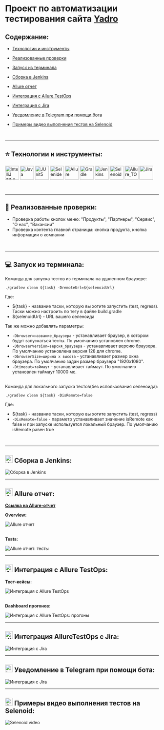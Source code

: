 
# Проект по автоматизации тестирования сайта [Yadro](https://yadro.com/)  


## **Содержание:**

* [Технологии и инструменты](#star-технологии-и-инструменты)

* [Реализованные проверки](#open_file_folder-реализованные-проверки)

* [Запуск из терминала](#computer-запуск-из-терминала)

* [Сборка в Jenkins](#img-width25-altjenkins-srcmediaiconsjenkinssvg-сборка-в-jenkins)

* [Allure отчет](#img-width25-altallure-srcmediaiconsalluresvg-allure-отчет)

* [Интеграция с Allure TestOps](#img-width25-altalluretestops-srcmediaiconsallure_tosvg-интеграция-с-allure-testops)

* [Интеграция с Jira](#img-width25-altjira-srcmediaiconsjirasvg-интеграция-alluretestops-с-jira)

* [Уведомление в Telegram при помощи бота](#img-width25-alttelegram-srcmediaiconstelegramsvg-уведомление-в-telegram-при-помощи-бота)

* [Примеры видео выполнения тестов на Selenoid](#img-width25-altselenoid-srcmediaiconsselenoidsvg-примеры-видео-выполнения-тестов-на-selenoid)  
<br>


---
## :star: Технологии и инструменты:

<p>
<a href="https://www.jetbrains.com/idea/"><img width="45" alt="IntelliJ IDEA" src="media/icons/Idea.svg"></a>
<a href="https://www.java.com/ru/"><img width="45" alt="Java" src="media/icons/java.svg"></a>
<a href="https://junit.org/"><img width="45" alt="JUnit5" src="media/icons/Junit5.svg"></a>
<a href="https://ru.selenide.org/"><img width="45" alt="Selenide" src="media/icons/Selenide.svg"></a>
<a href="https://allurereport.org/"><img width="45" alt="Allure" src="media/icons/Allure.svg"></a>
<a href="https://gradle.org/"><img width="45" alt="Gradle" src="media/icons/gradle-original.svg"></a>
<a href="https://www.jenkins.io/"><img width="45" alt="Jenkins" src="media/icons/jenkins.svg"></a>
<a href="https://aerokube.com/selenoid/latest/"><img width="45" alt="Selenoid" src="media/icons/Selenoid.svg"></a>
<a href="https://qameta.io/"><img width="45" alt="Allure_TO" src="media/icons/Allure_TO.svg"></a>
<a href="https://www.atlassian.com/software/jira"><img width="45" alt="Jira" src="media/icons/jira.svg"></a>
</p>  
<br>


---
## :open_file_folder: Реализованные проверки:

- Проверка работы кнопок меню: "Продукты", "Партнеры", "Сервис", "О нас", "Вакансии"
- Проверка контента главной страницы: кнопка продукта, кнопка информации о компании  
<br>


---
## :computer: Запуск из терминала:

<p>Команда для запуска тестов из терминала на удаленном браузере:</p>

```
./gradlew clean ${task} -DremoteUrl=${selenoidUrl}
```

Где: 
- ${task} - название таски, которую вы хотите запустить (test, regress). Таски можно настроить по тегу в файле build.gradle
- ${selenoidUrl} - URL вашего селеноида

Так же можно добавлять параметры:
- `-Dbrowser=название_браузера` - устанавливает браузер, в котором будут запускаться тесты. По умолчанию установлен chrome.
- `-DbrowserVersion=версия_браузера` - устанавливает версию браузера. По умолчанию установлена версия 128 для chrome.
- `-DbrowserSize=ширина x высота` - устанавливает размер окна браузера. По умолчанию задан размер браузера "1920x1080".
- `-Dtimeout=таймаут` - устанавливает таймаут. По умолчанию установлен таймаут 10000 мс.
<br><br>

Команда для локального запуска тестов(без использования селеноида):

```
./gradlew clean ${task} -DisRemote=false
```
Где:
- ${task} - название таски, которую вы хотите запустить (test, regress)
- `-DisRemote=false` - параметр устанавливает значение isRemote как false и при запуске используется локальный браузер. По умолчанию isRemote равен true
<br>


---
## <img width="25" alt="Jenkins" src="media/icons/jenkins.svg"> Сборка в Jenkins:

<img alt="Сборка в Jenkins" src="media/images/jenkins.png">  
<br>


---
## <img width="25" alt="Allure" src="media/icons/Allure.svg"> Allure отчет:

**[Ссылка на Allure-отчет](https://jenkins.autotests.cloud/job/yadro-tests/5/allure/)** 

**Overview:**

<img alt="Allure отчет" src="media/images/allure.png">
<br><br>

**Tests:**

<img alt="Allure отчет: тесты" src="media/images/allure-tests.png">  
<br>


---
## <img width="25" alt="AllureTestOps" src="media/icons/Allure_TO.svg"> Интеграция с Allure TestOps:


**Тест-кейсы:**

<img alt="Интеграция с Allure TestOps" src="media/images/AllureTestOps.png">
<br><br>

**Dashboard прогонов:**

<img alt="Интеграция с Allure TestOps: прогоны" src="media/images/AllureTestOps-прогоны.png">  
<br>


---
## <img width="25" alt="Jira" src="media/icons/jira.svg"> Интеграция AllureTestOps с Jira:

<img alt="Интеграция с Jira" src="media/images/jira.png">  
<br>


---
## <img width="25" alt="telegram" src="media/icons/telegram.svg"> Уведомление в Telegram при помощи бота:

<img alt="Интеграция с Jira" src="media/images/telegram.png">
<br>


---
## <img width="25" alt="Selenoid" src="media/icons/Selenoid.svg"> Примеры видео выполнения тестов на Selenoid:

<img alt="Selenoid video" src="media/gifs/selenoid-video.gif"> 